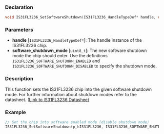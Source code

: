 ### Declaration

```c
void IS31FL3236_SetSoftwareShutdown(IS31FL3236_HandleTypeDef* handle, uint8_t software_shutdown_mode);
```

### Parameters

- **handle** [`IS31FL3236_HandleTypeDef*`]: The handle instance of the IS31FL3236 chip.
- **software_shutdown_mode** [`uint8_t`]: The new software shutdown mode the chip should enter. Use the
definitions `IS31FL3236_SOFTWARE_SHUTDOWN_ENABLED` and `IS31FL3236_SOFTWARE_SHUTDOWN_DISABLED` to specify
the shutdown mode.

### Description

This function sets the IS31FL3236 chip into the given software shutdown mode. For further
information about shutdown modes refer to the datasheet. ([Link to IS31FL3236 Datasheet](http://www.issi.com/WW/pdf/31FL3236.pdf)

### Example

```c
// Set the chip into software enabled mode (disable shutdown mode)
IS31FL3236_SetSoftwareShutdown(p_hIS31FL3236, IS31FL3236_SOFTWARE_SHUTDOWN_DISABLED);
```